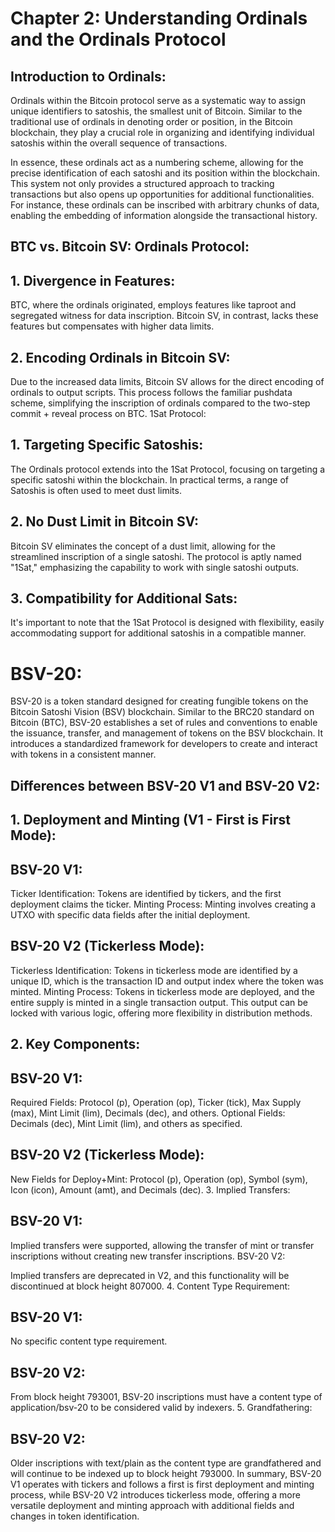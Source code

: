 # Chapter 2: Understanding Ordinals and the Ordinals Protocol

## Introduction to Ordinals:
Ordinals within the Bitcoin protocol serve as a systematic way to assign unique identifiers to satoshis, the smallest unit of Bitcoin. Similar to the traditional use of ordinals in denoting order or position, in the Bitcoin blockchain, they play a crucial role in organizing and identifying individual satoshis within the overall sequence of transactions.

In essence, these ordinals act as a numbering scheme, allowing for the precise identification of each satoshi and its position within the blockchain. This system not only provides a structured approach to tracking transactions but also opens up opportunities for additional functionalities. For instance, these ordinals can be inscribed with arbitrary chunks of data, enabling the embedding of information alongside the transactional history.

## BTC vs. Bitcoin SV: Ordinals Protocol:
## 1. Divergence in Features:

BTC, where the ordinals originated, employs features like taproot and segregated witness for data inscription.
Bitcoin SV, in contrast, lacks these features but compensates with higher data limits.

## 2. Encoding Ordinals in Bitcoin SV:
Due to the increased data limits, Bitcoin SV allows for the direct encoding of ordinals to output scripts.
This process follows the familiar pushdata scheme, simplifying the inscription of ordinals compared to the two-step commit + reveal process on BTC.
1Sat Protocol:

## 1. Targeting Specific Satoshis:
The Ordinals protocol extends into the 1Sat Protocol, focusing on targeting a specific satoshi within the blockchain.
In practical terms, a range of Satoshis is often used to meet dust limits.

## 2. No Dust Limit in Bitcoin SV:
Bitcoin SV eliminates the concept of a dust limit, allowing for the streamlined inscription of a single satoshi.
The protocol is aptly named "1Sat," emphasizing the capability to work with single satoshi outputs.

## 3. Compatibility for Additional Sats:
It's important to note that the 1Sat Protocol is designed with flexibility, easily accommodating support for additional satoshis in a compatible manner.


# BSV-20:

BSV-20 is a token standard designed for creating fungible tokens on the Bitcoin Satoshi Vision (BSV) blockchain. Similar to the BRC20 standard on Bitcoin (BTC), BSV-20 establishes a set of rules and conventions to enable the issuance, transfer, and management of tokens on the BSV blockchain. It introduces a standardized framework for developers to create and interact with tokens in a consistent manner.

## Differences between BSV-20 V1 and BSV-20 V2:

## 1. Deployment and Minting (V1 - First is First Mode):

## BSV-20 V1:
Ticker Identification: Tokens are identified by tickers, and the first deployment claims the ticker.
Minting Process: Minting involves creating a UTXO with specific data fields after the initial deployment.

## BSV-20 V2 (Tickerless Mode):
Tickerless Identification: Tokens in tickerless mode are identified by a unique ID, which is the transaction ID and output index where the token was minted.
Minting Process: Tokens in tickerless mode are deployed, and the entire supply is minted in a single transaction output. This output can be locked with various logic, offering more flexibility in distribution methods.

## 2. Key Components:

## BSV-20 V1:
Required Fields: Protocol (p), Operation (op), Ticker (tick), Max Supply (max), Mint Limit (lim), Decimals (dec), and others.
Optional Fields: Decimals (dec), Mint Limit (lim), and others as specified.

## BSV-20 V2 (Tickerless Mode):
New Fields for Deploy+Mint: Protocol (p), Operation (op), Symbol (sym), Icon (icon), Amount (amt), and Decimals (dec).
3. Implied Transfers:

## BSV-20 V1:
Implied transfers were supported, allowing the transfer of mint or transfer inscriptions without creating new transfer inscriptions.
BSV-20 V2:

Implied transfers are deprecated in V2, and this functionality will be discontinued at block height 807000.
4. Content Type Requirement:

## BSV-20 V1:
No specific content type requirement.

## BSV-20 V2:
From block height 793001, BSV-20 inscriptions must have a content type of application/bsv-20 to be considered valid by indexers.
5. Grandfathering:

## BSV-20 V2:
Older inscriptions with text/plain as the content type are grandfathered and will continue to be indexed up to block height 793000.
In summary, BSV-20 V1 operates with tickers and follows a first is first deployment and minting process, while BSV-20 V2 introduces tickerless mode, offering a more versatile deployment and minting approach with additional fields and changes in token identification. 
